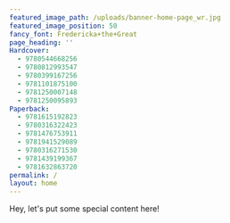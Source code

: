```yaml
---
featured_image_path: /uploads/banner-home-page_wr.jpg
featured_image_position: 50
fancy_font: Fredericka+the+Great
page_heading: ''
Hardcover:
  - 9780544668256
  - 9780812993547
  - 9780399167256
  - 9781101875100
  - 9781250007148
  - 9781250095893
Paperback:
  - 9781615192823
  - 9780316322423
  - 9781476753911
  - 9781941529089
  - 9780316271530
  - 9781439199367
  - 9781632863720
permalink: /
layout: home
---
```


Hey, let's put some special content here!
